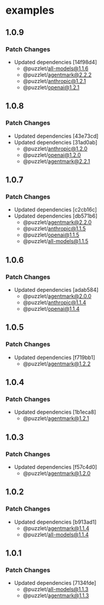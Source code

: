 # examples

## 1.0.9

### Patch Changes

- Updated dependencies [14f98d4]
  - @puzzlet/all-models@1.1.6
  - @puzzlet/agentmark@2.2.2
  - @puzzlet/anthropic@1.2.1
  - @puzzlet/openai@1.2.1

## 1.0.8

### Patch Changes

- Updated dependencies [43e73cd]
- Updated dependencies [31ad0ab]
  - @puzzlet/anthropic@1.2.0
  - @puzzlet/openai@1.2.0
  - @puzzlet/agentmark@2.2.1

## 1.0.7

### Patch Changes

- Updated dependencies [c2cb16c]
- Updated dependencies [db571b6]
  - @puzzlet/agentmark@2.2.0
  - @puzzlet/anthropic@1.1.5
  - @puzzlet/openai@1.1.5
  - @puzzlet/all-models@1.1.5

## 1.0.6

### Patch Changes

- Updated dependencies [adab584]
  - @puzzlet/agentmark@2.0.0
  - @puzzlet/anthropic@1.1.4
  - @puzzlet/openai@1.1.4

## 1.0.5

### Patch Changes

- Updated dependencies [f719bb1]
  - @puzzlet/agentmark@1.2.2

## 1.0.4

### Patch Changes

- Updated dependencies [1b1eca8]
  - @puzzlet/agentmark@1.2.1

## 1.0.3

### Patch Changes

- Updated dependencies [f57c4d0]
  - @puzzlet/agentmark@1.2.0

## 1.0.2

### Patch Changes

- Updated dependencies [b913ad1]
  - @puzzlet/agentmark@1.1.4
  - @puzzlet/all-models@1.1.4

## 1.0.1

### Patch Changes

- Updated dependencies [7134fde]
  - @puzzlet/all-models@1.1.3
  - @puzzlet/agentmark@1.1.3
